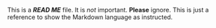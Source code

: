 This is a **_READ ME_** file. It is _not_ important. **Please** ignore.
This is just a reference to show the Markdown language as instructed.
